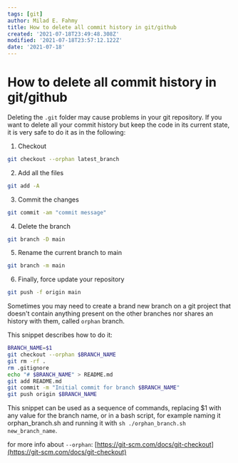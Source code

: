```yaml
---
tags: [git]
author: Milad E. Fahmy
title: How to delete all commit history in git/github
created: '2021-07-18T23:49:48.308Z'
modified: '2021-07-18T23:57:12.122Z'
date: '2021-07-18'
---
```


# How to delete all commit history in git/github

Deleting the `.git` folder may cause problems in your git repository. If you want to delete all your commit history but keep the code in its current state, it is very safe to do it as in the following:

1. Checkout

```bash
git checkout --orphan latest_branch
```

2. Add all the files

```bash
git add -A
```

3. Commit the changes

```bash
git commit -am "commit message"
```

4. Delete the branch

```bash
git branch -D main
```

5. Rename the current branch to main

```bash
git branch -m main
```

6. Finally, force update your repository

```bash
git push -f origin main
```


Sometimes you may need to create a brand new branch on a git project that doesn't contain anything present on the other branches nor shares an history with them, called `orphan` branch.

This snippet describes how to do it:

```bash
BRANCH_NAME=$1
git checkout --orphan $BRANCH_NAME
git rm -rf .
rm .gitignore
echo "# $BRANCH_NAME" > README.md
git add README.md
git commit -m "Initial commit for branch $BRANCH_NAME"
git push origin $BRANCH_NAME
```

This snippet can be used as a sequence of commands, replacing $1 with any value for the branch name, or in a bash script, for example naming it orphan_branch.sh and running it with `sh ./orphan_branch.sh new_branch_name`.

for more info about `--orphan`: [https://git-scm.com/docs/git-checkout](https://git-scm.com/docs/git-checkout)